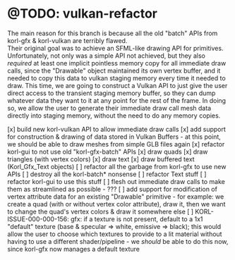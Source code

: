# @TODO: vulkan-refactor

The main reason for this branch is because all the old "batch" APIs from korl-gfx & korl-vulkan are terribly flawed.  
Their original goal was to achieve an SFML-like drawing API for primitives.  
Unfortunately, not only was a simple API not achieved, but they also _required_ at least one implicit pointless memory copy for all immediate draw calls, since the "Drawable" object maintained its own vertex buffer, and it needed to copy this data to vulkan staging memory every time it needed to draw.
This time, we are going to construct a Vulkan API to just give the user direct access to the transient staging memory buffer, so they can dump whatever data they want to it at any point for the rest of the frame.  In doing so, we allow the user to generate their immediate draw call mesh data directly into staging memory, without the need to do any memory copies.

[x] build new korl-vulkan API to allow immediate draw calls
[x] add support for construction & drawing of data stored in Vulkan Buffers
    - at this point, we should be able to draw meshes from simple GLB files again
[x] refactor korl-gui to not use old "korl-gfx-batch" APIs
    [x] draw quads
    [x] draw triangles (with vertex colors)
    [x] draw text
    [x] draw buffered text (Korl_Gfx_Text objects)
[ ] refactor all the garbage from korl-gfx to use new APIs
    [ ] destroy all the korl-batch* nonsense
    [ ] refactor Text stuff
    [ ] refactor korl-gui to use this stuff
[ ] flesh out immediate draw calls to make them as streamlined as possible
    - ???
[ ] add support for modification of vertex attribute data for an existing "Drawable" primitive
    - for example: we create a quad (with or without vertex color attribute), draw it, then we want to change the quad's vertex colors & draw it somewhere else
[ ] KORL-ISSUE-000-000-156: gfx: if a texture is not present, default to a 1x1 "default" texture (base & specular => white, emissive => black); this would allow the user to choose which textures to provide to a lit material without having to use a different shader/pipeline
    - we _should_ be able to do this now, since korl-gfx now manages a default texture